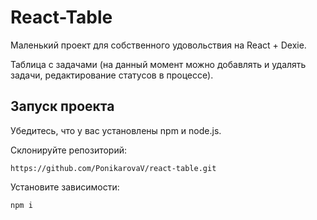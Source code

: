 # React-Table

Маленький проект для собственного удовольствия на React + Dexie.

Таблица с задачами (на данный момент можно добавлять и удалять задачи, редактирование статусов в процессе).


## Запуск проекта

Убедитесь, что у вас установлены npm и node.js.

Склонируйте репозиторий:

```
https://github.com/PonikarovaV/react-table.git
```

Установите зависимости:

```
npm i
```